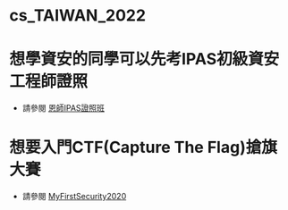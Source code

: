 # cs_TAIWAN_2022

# 想學資安的同學可以先考IPAS初級資安工程師證照
- 請參閱 [恩師IPAS證照班](https://github.com/MyDearGreatTeacher/IPAS2022)

# 想要入門CTF(Capture The Flag)搶旗大賽
- 請參閱 [MyFirstSecurity2020](https://github.com/MyFirstSecurity2020?tab=repositories)
